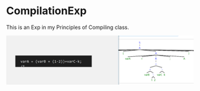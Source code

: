 # CompilationExp
This is an Exp in my Principles of Compiling class.

<img src="./pictures/TreeSample.png" alt="TreeSample" title="TreeSample" style="zoom:50%;" />



